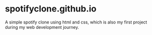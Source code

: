# spotifyclone.github.io
A simple spotify clone using html and css, which is also my first project during my web development journey.
